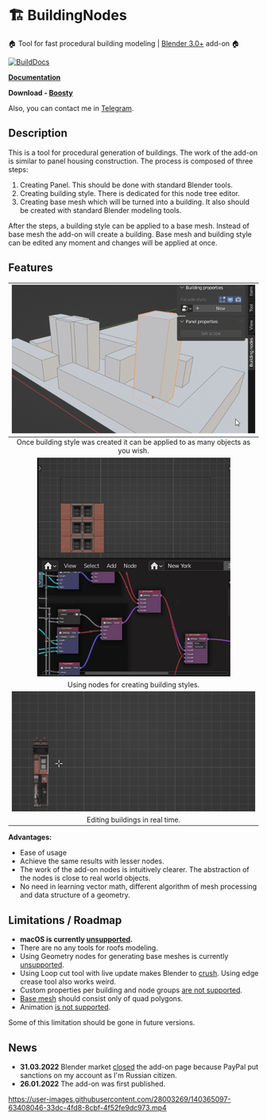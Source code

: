 # 🏗️ BuildingNodes

🏠 Tool for fast procedural building modeling | [Blender 3.0+](https://www.blender.org/) add-on 🏠

[![BuildDocs](https://github.com/Durman/BuildingNodesDocs/actions/workflows/build_docs.yml/badge.svg)](https://github.com/Durman/BuildingNodesDocs/actions/workflows/build_docs.yml)

[**Documentation**](https://durman.github.io/BuildingNodesDocs/)

**Download - [Boosty][GR]**

[GR]: https://boosty.to/soluserg/posts/4c59f216-a966-4fa4-b141-056d86d8bbc6?share=post_link

Also, you can contact me in [Telegram](https://t.me/SoluSerg).

## Description

This is a tool for procedural generation of buildings. The work of the add-on
is similar to panel housing construction. The process is composed of three
steps:

1. Creating Panel. This should be done with standard Blender tools.
2. Creating building style. There is dedicated for this node tree editor.
3. Creating base mesh which will be turned into a building. It also should be 
   created with standard Blender modeling tools.

After the steps, a building style can be applied to a base mesh. Instead of
base mesh the add-on will create a building. Base mesh and building style can
be edited any moment and changes will be applied at once.

## Features
| ![figure](docs/images/Apply_style.gif) |
|:---:|
| Once building style was created it can be applied to as many objects as you wish. |
| ![figure](docs/images/Using_nodes.gif)|
| Using nodes for creating building styles. |
| ![figure](docs/images/Edit_facade.gif)|
| Editing buildings in real time. |

**Advantages:**
- Ease of usage
- Achieve the same results with lesser nodes.
- The work of the add-on nodes is intuitively clearer. The abstraction of the
  nodes is close to real world objects.
- No need in learning vector math, different algorithm of mesh processing and
  data structure of a geometry.

## Limitations / Roadmap

- **macOS is currently [unsupported](https://github.com/Durman/BuildingNodesDocs/issues/5).**
- There are no any tools for roofs modeling. 
- Using Geometry nodes for generating base meshes is currently [unsupported][1].
- Using Loop cut tool with live update makes Blender to [crush][2]. Using edge
  crease tool also works weird.
- Custom properties per building and node groups [are not supported][3].
- [Base mesh][4] should consist only of quad polygons.
- Animation [is not supported][1].

[1]: https://durman.github.io/BuildingNodesDocs/execution_system.html
[2]: https://developer.blender.org/T67093
[3]: https://durman.github.io/BuildingNodesDocs/execution_system.html#tree-editor
[4]: https://durman.github.io/BuildingNodesDocs/data_structure.html#base-geometry

Some of this limitation should be gone in future versions.

## News

- **31.03.2022** Blender market [closed][5] the add-on page because PayPal put
  sanctions on my account as I'm Russian citizen.
- **26.01.2022** The add-on was first published.

[5]: https://user-images.githubusercontent.com/28003269/161481199-7e69af6b-c4ae-4f23-981c-aa563a7c7789.png

https://user-images.githubusercontent.com/28003269/140365097-63408046-33dc-4fd8-8cbf-4f52fe9dc973.mp4
